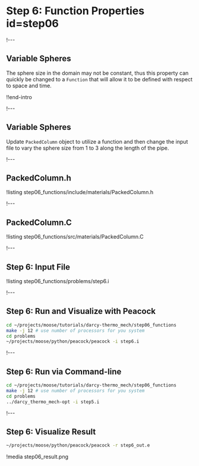 # Step 6: Function Properties id=step06

!---

## Variable Spheres

The sphere size in the domain may not be constant, thus this property can quickly be
changed to a `Function` that will allow it to be defined with respect to space and time.

!!end-intro

!---

## Variable Spheres

Update `PackedColumn` object to utilize a function and then change the input file to vary the
sphere size from 1 to 3 along the length of the pipe.

!---

## PackedColumn.h

!listing step06_functions/include/materials/PackedColumn.h

!---

## PackedColumn.C

!listing step06_functions/src/materials/PackedColumn.C

!---

## Step 6: Input File

!listing step06_functions/problems/step6.i

!---

## Step 6: Run and Visualize with Peacock

```bash
cd ~/projects/moose/tutorials/darcy-thermo_mech/step06_functions
make -j 12 # use number of processors for you system
cd problems
~/projects/moose/python/peacock/peacock -i step6.i
```

!---

## Step 6: Run via Command-line

```bash
cd ~/projects/moose/tutorials/darcy-thermo_mech/step06_functions
make -j 12 # use number of processors for you system
cd problems
../darcy_thermo_mech-opt -i step5.i
```

!---

## Step 6: Visualize Result

```bash
~/projects/moose/python/peacock/peacock -r step6_out.e
```

!media step06_result.png

